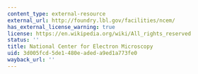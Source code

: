 ```yaml
---
content_type: external-resource
external_url: http://foundry.lbl.gov/facilities/ncem/
has_external_license_warning: true
license: https://en.wikipedia.org/wiki/All_rights_reserved
status: ''
title: National Center for Electron Microscopy
uid: 3d005fcd-5de1-480e-aded-a9ed1a773fe0
wayback_url: ''
---
```

